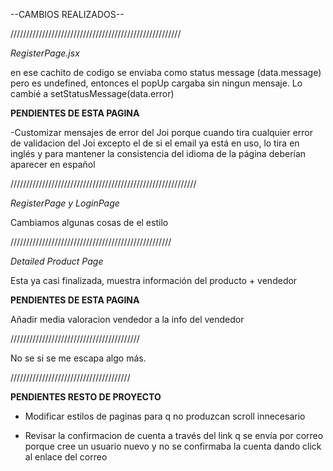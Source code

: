 --CAMBIOS REALIZADOS--

//////////////////////////////////////////////////////

*RegisterPage.jsx*

<!-- .then((data) => {
        if (data) {
          console.log(data);
          console.log(data.message);
          setStatusMessage(data.message);
          setShowPopup(true);
        }
      }) -->

en ese cachito de codigo se enviaba como status message (data.message) pero es undefined, entonces el popUp cargaba sin ningun mensaje. Lo cambié a setStatusMessage(data.error)

**PENDIENTES DE ESTA PAGINA**

-Customizar mensajes de error del Joi porque cuando tira cualquier error de validacion del Joi excepto el de si el email ya está en uso, lo tira en inglés y para mantener la consistencia del idioma de la página deberían aparecer en español

///////////////////////////////////////////////////////////

*RegisterPage y LoginPage*

Cambiamos algunas cosas de el estilo

///////////////////////////////////////////////////

*Detailed Product Page*

Esta ya casi finalizada, muestra información del producto + vendedor

**PENDIENTES DE ESTA PAGINA**

Añadir media valoracion vendedor a la info del vendedor

/////////////////////////////////////////


No se si se me escapa algo más.

//////////////////////////////////////

**PENDIENTES RESTO DE PROYECTO**

- Modificar estilos de paginas para q no produzcan scroll innecesario

- Revisar la confirmacion de cuenta a través del link q se envía por correo porque cree un usuario nuevo y no se confirmaba la cuenta dando click  al enlace  del correo


